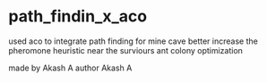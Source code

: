 # path_findin_x_aco

used aco to integrate path finding for mine cave better 
increase the pheromone heuristic near the surviours 
ant colony optimization 

made by Akash A
author Akash A
